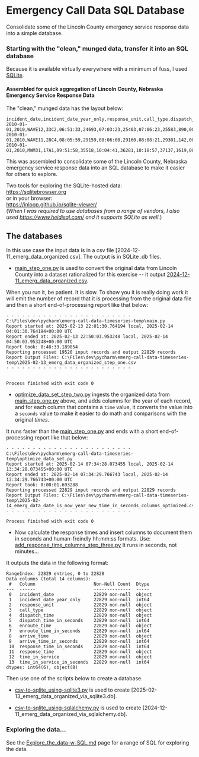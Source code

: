 # Emergency Call Data SQL Database  

Consolidate some of the Lincoln County emergency service response data into a simple database. 


### Starting with the "clean," munged data, transfer it into an SQL database  
Because it is available virtually everywhere with a minimum of fuss, I used [SQLite](https://sqlite.org/).  


#### Assembled for quick aggregation of Lincoln County, Nebraska Emergency Service Response Data  

The "clean," munged data has the layout below:  

```csv
incident_date,incident_date_year_only,response_unit,call_type,dispatch_time,dispatch_time_in_seconds,enroute_time,enroute_time_in_seconds,arrive_time,arrive_time_in_seconds,response_time_in_seconds,response_time,time_in_service,time_in_service_in_seconds
2010-01-01,2010,WAVE12,33C2,06:51:33,24693,07:03:23,25403,07:06:23,25583,890,00:14:50,01:26:48,5208
2010-01-01,2010,WAVE11,28C4,08:05:59,29159,08:06:00,29160,08:08:21,29301,142,00:02:22,00:59:47,3587
2010-01-01,2010,MWM31,17A1,09:51:58,35518,10:04:41,36281,10:18:57,37137,1619,00:26:59,02:08:33,7713

```

This was assembled to consolidate some of the Lincoln County, Nebraska emergency service response data into an SQL database to make it easier for others to explore.  

Two tools for exploring the SQLite-hosted data:  
https://sqlitebrowser.org  
or in your browser:  
https://inloop.github.io/sqlite-viewer/  
(*When I was required to use databases from a range of vendors, I also used https://www.heidisql.com/ and it supports SQLite as well.*)  



## The databases  

In this use case the input data is in a csv file [2024-12-11_emerg_data_organized.csv].  The output is in SQLite .db files.  

* [main_step_one.py](https://github.com/mccright/emerg-call-data-review/blob/main/main_step_one.py) is used to convert the original data from Lincoln County into a dataset rationalized for this exercise -- it output [2024-12-11_emerg_data_organized.csv](2024-12-11_emerg_data_organized.csv).  

When you run it, be patient. It is slow. To show you it is really doing work it will emit the number of record that it is processing from the original data file and then a short end-of-processing report like that below:  
```terminal
- - - - - - - - - - - - - - - - - - - - - - - -
C:\Files\dev\pycharm\emerg-call-data-timeseries-temp\main.py
Report started at: 2025-02-13 22:01:30.764194 local, 2025-02-14 04:01:30.764194+00:00 UTC
Report ended at: 2025-02-13 22:50:03.953248 local, 2025-02-14 04:50:03.953248+00:00 UTC
Report took: 0:48:33.189054
Reporting processed 19520 input records and output 22829 records
Report Output Files: C:\Files\dev\pycharm\emerg-call-data-timeseries-temp\2025-02-13_emerg_data_organized_step_one.csv
- - - - - - - - - - - - - - - - - - - - - - - -


Process finished with exit code 0
```

* [optimize_data_set_step_two.py](https://github.com/mccright/emerg-call-data-review/blob/main/optimize_data_set_step_two.py) ingests the organized data from [main_step_one.py](https://github.com/mccright/emerg-call-data-review/blob/main/main_step_one.py) above, and adds columns for the year of each record, and for each column that contains a ```time``` value, it converts the value into a ```seconds``` value to make it easier to do math and comparisons with the original *times*.  

It runs faster than the [main_step_one.py](https://github.com/mccright/emerg-call-data-review/blob/main/main_step_one.py) and ends with a short end-of-processing report like that below:  
```terminal
- - - - - - - - - - - - - - - - - - - - - - - -
C:\Files\dev\pycharm\emerg-call-data-timeseries-temp\optimize_data_set.py
Report started at: 2025-02-14 07:34:28.073455 local, 2025-02-14 13:34:28.073455+00:00 UTC
Report ended at: 2025-02-14 07:34:29.766743 local, 2025-02-14 13:34:29.766743+00:00 UTC
Report took: 0:00:01.693288
Reporting processed 22829 input records and output 22829 records
Report Output Files: C:\Files\dev\pycharm\emerg-call-data-timeseries-temp\2025-02-14_emerg_data_date_is_now_year_new_time_in_seconds_columns_optimized.csv
- - - - - - - - - - - - - - - - - - - - - - - -

Process finished with exit code 0
```

* Now calculate the response times and insert columns to document them in seconds and human-freindly hh:mm:ss formats.  Use: [add_response_time_columns_step_three.py](https://github.com/mccright/emerg-call-data-review/blob/main/add_response_time_columns_step_three.py)
It runs in seconds, not minutes...  

It outputs the data in the following format:
```terminal
RangeIndex: 22829 entries, 0 to 22828
Data columns (total 14 columns):
 #   Column                      Non-Null Count  Dtype 
---  ------                      --------------  ----- 
 0   incident_date               22829 non-null  object
 1   incident_date_year_only     22829 non-null  int64 
 2   response_unit               22829 non-null  object
 3   call_type                   22829 non-null  object
 4   dispatch_time               22829 non-null  object
 5   dispatch_time_in_seconds    22829 non-null  int64 
 6   enroute_time                22829 non-null  object
 7   enroute_time_in_seconds     22829 non-null  int64 
 8   arrive_time                 22829 non-null  object
 9   arrive_time_in_seconds      22829 non-null  int64 
 10  response_time_in_seconds    22829 non-null  int64 
 11  response_time               22829 non-null  object
 12  time_in_service             22829 non-null  object
 13  time_in_service_in_seconds  22829 non-null  int64 
dtypes: int64(6), object(8)
```

Then use one of the scripts below to create a database.  
* [csv-to-sqlite_using-sqlite3.py](csv-to-sqlite_using-sqlite3.py) is used to create [2025-02-13_emerg_data_organized_via_sqlite3.db].  

* [csv-to-sqlite_using-sqlalchemy.py](csv-to-sqlite_using-sqlalchemy.py) is used to create [2024-12-11_emerg_data_organized_via_sqlalchemy.db].  


### Exploring the data...  

See the [Explore_the_data-w-SQL.md](Explore_the_data-w-SQL.md) page for a range of SQL for exploring the data.  

